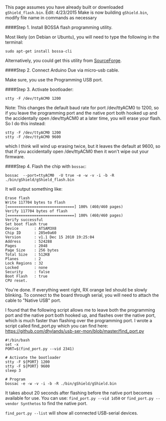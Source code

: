 This page assumes you have already built or downloaded ```gShield_flash.bin```.
Edit: 4/23/2015 Make is now building ```gShield.bin```, modify file name in commands as necessary

####Step 1. Install BOSSA flash programming utility.

Most likely (on Debian or Ubuntu), you will need to type the following in the terminal:

```
sudo apt-get install bossa-cli
```
Alternatively, you could get this utility from [SourceForge](http://sourceforge.net/projects/b-o-s-s-a/).

####Step 2. Connect Arduino Due via micro-usb cable.

Make sure, you use the Programming USB port.

####Step 3. Activate bootloader:
```
stty -F /dev/ttyACM0 1200
```
Note: This changes the default baud rate for port /dev/ttyACM0 to 1200, so if you leave the programming port and the native port both hooked up and the accidentally open /dev/ttyACM0 at a later time, you will erase your flash. So I do this instead:
```
stty -F /dev/ttyACM0 1200
stty -F /dev/ttyACM0 9600
```
which I think will wind up erasing twice, but it leaves the default at 9600, so that if you accidentally open /dev/ttyACM0 then it won't wipe out your firmware.

####Step 4. Flash the chip with `bossac`:
```
bossac  --port=ttyACM0  -U true -e -w -v -i -b -R ./bin/gShield/gShield_flash.bin
```
It will output something like:

```
Erase flash
Write 117704 bytes to flash
[==============================] 100% (460/460 pages)
Verify 117704 bytes of flash
[==============================] 100% (460/460 pages)
Verify successful
Set boot flash true
Device       : ATSAM3X8
Chip ID      : 285e0a60
Version      : v1.1 Dec 15 2010 19:25:04
Address      : 524288
Pages        : 2048
Page Size    : 256 bytes
Total Size   : 512KB
Planes       : 2
Lock Regions : 32
Locked       : none
Security     : false
Boot Flash   : true
CPU reset.
```

You're done. If everything went right, RX orange led should be slowly blinking. To connect to the board through serial, you will need to attach the cable to "Native USB" port.

I found that the following script allows me to leave both the programming port and the native port both hooked up, and flashes over the native port, which is much faster than flashing over the programming port.
I wrote a script called find_port.py which you can find here: https://github.com/dhylands/usb-ser-mon/blob/master/find_port.py

```
#!/bin/bash
set -x
PORT=$(find_port.py --vid 2341)

# Activate the bootloader
stty -F ${PORT} 1200
stty -F ${PORT} 9600
sleep 3

# Program
bossac -e -w -v -i -b -R ./bin/gShield/gShield.bin
```

It takes about 20 seconds after flashing before the native port becomes available for use. You can use: ```find_port.py --vid 1d50``` or ```find_port.py --vendor Synthetos``` to find the native port.

```find_port.py --list``` will show all connected USB-serial devices.